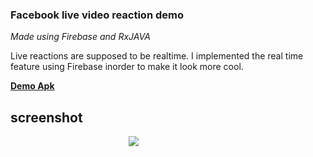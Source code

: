 ### Facebook live video reaction demo
*Made using Firebase and RxJAVA*

Live reactions are supposed to be realtime. I implemented the real time feature using Firebase inorder to make it look more cool.

**[Demo Apk](https://github.com/gulzar1996/RealtimeFbLiveVideoEmoticons/blob/master/app-debug.apk)**

## screenshot
&nbsp; &nbsp; &nbsp; &nbsp; &nbsp; &nbsp; &nbsp; &nbsp; &nbsp; &nbsp; &nbsp; &nbsp; &nbsp; &nbsp; &nbsp; &nbsp; &nbsp; &nbsp; &nbsp; &nbsp; &nbsp; &nbsp; &nbsp; &nbsp; ![](fb_live_video_reactions.gif)

